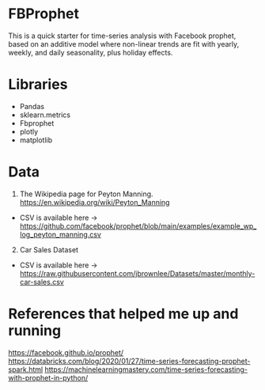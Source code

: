 # FBProphet
This is a quick starter for time-series analysis with Facebook prophet, based on an additive model where non-linear trends are fit with yearly, weekly, and daily seasonality, plus holiday effects.

# Libraries
- Pandas
- sklearn.metrics
- Fbprophet
- plotly
- matplotlib

# Data
1. The Wikipedia page for Peyton Manning. https://en.wikipedia.org/wiki/Peyton_Manning
- CSV is available here -> https://github.com/facebook/prophet/blob/main/examples/example_wp_log_peyton_manning.csv
2. Car Sales Dataset
- CSV is available here -> https://raw.githubusercontent.com/jbrownlee/Datasets/master/monthly-car-sales.csv

# References that helped me up and running
https://facebook.github.io/prophet/
https://databricks.com/blog/2020/01/27/time-series-forecasting-prophet-spark.html
https://machinelearningmastery.com/time-series-forecasting-with-prophet-in-python/
